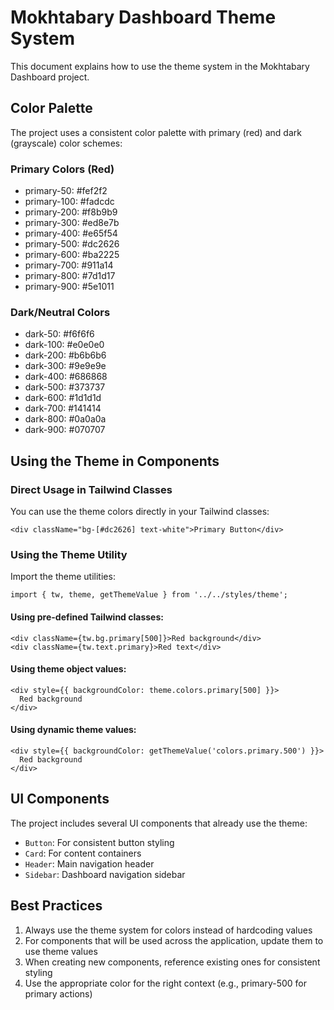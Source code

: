 # Mokhtabary Dashboard Theme System

This document explains how to use the theme system in the Mokhtabary Dashboard project.

## Color Palette

The project uses a consistent color palette with primary (red) and dark (grayscale) color schemes:

### Primary Colors (Red)
- primary-50: #fef2f2
- primary-100: #fadcdc
- primary-200: #f8b9b9
- primary-300: #ed8e7b
- primary-400: #e65f54
- primary-500: #dc2626
- primary-600: #ba2225
- primary-700: #911a14
- primary-800: #7d1d17
- primary-900: #5e1011

### Dark/Neutral Colors
- dark-50: #f6f6f6  
- dark-100: #e0e0e0
- dark-200: #b6b6b6
- dark-300: #9e9e9e
- dark-400: #686868
- dark-500: #373737
- dark-600: #1d1d1d
- dark-700: #141414
- dark-800: #0a0a0a
- dark-900: #070707

## Using the Theme in Components

### Direct Usage in Tailwind Classes

You can use the theme colors directly in your Tailwind classes:

```tsx
<div className="bg-[#dc2626] text-white">Primary Button</div>
```

### Using the Theme Utility

Import the theme utilities:

```tsx
import { tw, theme, getThemeValue } from '../../styles/theme';
```

#### Using pre-defined Tailwind classes:

```tsx
<div className={tw.bg.primary[500]}>Red background</div>
<div className={tw.text.primary}>Red text</div>
```

#### Using theme object values:

```tsx
<div style={{ backgroundColor: theme.colors.primary[500] }}>
  Red background
</div>
```

#### Using dynamic theme values:

```tsx
<div style={{ backgroundColor: getThemeValue('colors.primary.500') }}>
  Red background
</div>
```

## UI Components

The project includes several UI components that already use the theme:

- `Button`: For consistent button styling
- `Card`: For content containers
- `Header`: Main navigation header
- `Sidebar`: Dashboard navigation sidebar

## Best Practices

1. Always use the theme system for colors instead of hardcoding values
2. For components that will be used across the application, update them to use theme values
3. When creating new components, reference existing ones for consistent styling
4. Use the appropriate color for the right context (e.g., primary-500 for primary actions)
